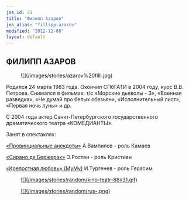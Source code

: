 ```yaml
---
jos_id: 21
title: "Филипп Азаров"
jos_alias: "fillipp-azarov"
modified: "2012-12-08"
layout: default
---
```


## ФИЛИПП АЗАРОВ

<figure>
![](/images/stories/azarov%20filll.jpg)
</figure>

Родился 24 марта 1983 года. Окончил СПбГАТИ в 2004 году, курс В.В. Петрова. Снимался в фильмах: т/с «Морские дьяволы - 3», «Военная разведка», «Не думай про белых обезьян», «Исполнительный лист», «Первая ночь луны» и др.

С 2004 года актер Санкт-Петербургского государственного драматического театра «КОМЕДИАНТЫ».

Занят в спектаклях:

[«Провинциальные анекдоты»](71-anekdoti.html) А.Вампилов - роль Камаев

[«Сирано де Бержерак»](60-sirano-de-bergerak.html) Э.Ростан - роль Кристиан

[«Крепостная любовь» (МуМу)](46-mumu.html) И.Тургенев - роль Герасим

<figure><a href="http://www.kino-teatr.ru/teatr/acter/m/ros/16218/bio/">
![](/images/stories/random/kino-teatr-88x31.gif)
</a></figure>

<figure><a href="http://ruskino.ru/art/5424">
![](/images/stories/random/rus-.png)
</a></figure>
